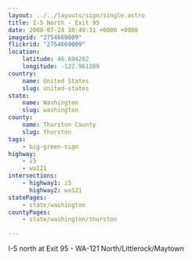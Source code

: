 ```yaml
---
layout: ../../layouts/sign/single.astro
title: I-5 North - Exit 95
date: 2008-07-24 10:49:31 +0000 +0000
imageid: "2754669009"
flickrid: "2754669009"
location:
    latitude: 46.894262
    longitude: -122.961289
country:
    name: United States
    slug: united-states
state:
    name: Washington
    slug: washington
county:
    name: Thurston County
    slug: thurston
tags:
    - big-green-sign
highway:
    - i5
    - wa121
intersections:
    - highway1: i5
      highway2: wa121
statePages:
    - state/washington
countyPages:
    - state/washington/thurston

---
```

I-5 north at Exit 95 - WA-121 North/Littlerock/Maytown